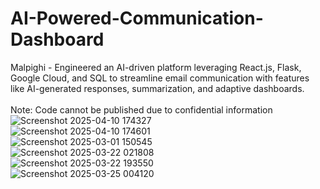 # AI-Powered-Communication-Dashboard
Malpighi -  Engineered an AI-driven platform leveraging React.js, Flask, Google Cloud, and SQL to streamline email communication with features like AI-generated responses, summarization, and adaptive dashboards.
<br/>
<br/>
Note: Code cannot be published due to confidential information
<br/>
![Screenshot 2025-04-10 174327](https://github.com/user-attachments/assets/0e5c132e-5be5-46c7-8b5f-cfad9be7c0d7)
<br/>
![Screenshot 2025-04-10 174601](https://github.com/user-attachments/assets/59127d5e-4c2a-43a9-bed6-e54df0a0ed0c)
<br/>
![Screenshot 2025-03-01 150545](https://github.com/user-attachments/assets/682a54da-3e78-44bc-a2e1-9176cc78bda4)
<br/>
![Screenshot 2025-03-22 021808](https://github.com/user-attachments/assets/8b758913-fc8b-49d9-9ae0-b74f69edebf4)
<br/>
![Screenshot 2025-03-22 193550](https://github.com/user-attachments/assets/3380709d-80d3-4745-8d99-14d61717e747)
<br/>
![Screenshot 2025-03-25 004120](https://github.com/user-attachments/assets/79e6fdf4-d3c8-440e-9cfa-6180cd6a48c6)
<br/>
